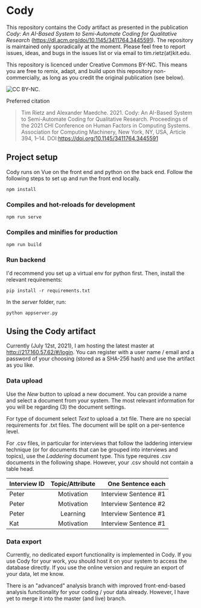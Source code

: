 # Cody

This repository contains the Cody artifact as presented in the publication *Cody: An AI-Based System to Semi-Automate Coding for Qualitative Research* (https://dl.acm.org/doi/10.1145/3411764.3445591). The repository is maintained only sporadically at the moment. Please feel free to report issues, ideas, and bugs in the issues list or via email to tim.rietz(at)kit.edu. 

This repository is licenced under Creative Commons BY-NC. This means you are free to remix, adapt, and build upon this repository non-commercially, as long as you credit the original publication (see below). 

![CC BY-NC](https://licensebuttons.net/l/by-nc/3.0/88x31.png "CC BY-NC"). 

Preferred citation
> Tim Rietz and Alexander Maedche. 2021. Cody: An AI-Based System to Semi-Automate Coding for Qualitative Research. Proceedings of the 2021 CHI Conference on Human Factors in Computing Systems. Association for Computing Machinery, New York, NY, USA, Article 394, 1–14. DOI:https://doi.org/10.1145/3411764.3445591

## Project setup
Cody runs on Vue on the front end and python on the back end. Follow the following steps to set up and run the front end locally.

```
npm install
```

### Compiles and hot-reloads for development
```
npm run serve
```

### Compiles and minifies for production
```
npm run build
```

### Run backend
I'd recommend you set up a virtual env for python first. Then, install the relevant requirements: 

```
pip install -r requirements.txt
```

In the *server* folder, run:

```
python appserver.py
```


## Using the Cody artifact
Currently (July 12st, 2021), I am hosting the latest master at http://217.160.57.62/#/login. You can register with a user name / email and a password of your choosing (stored as a SHA-256 hash) and use the artifact as you like.

### Data upload
Use the *New* button to upload a new document. You can provide a name and select a document from your system. The most relevant information for you will be regarding (3) the document settings.

For type of document select *Text* to upload a .txt file. There are no special requirements for .txt files. The document will be split on a per-sentence level.

For .csv files, in particular for interviews that follow the laddering interview technique (or for documents that can be grouped into interviews and topics), use the *Laddering* document type. This type requires .csv documents in the following shape. However, your .csv should not contain a table head.

| Interview ID | Topic/Attribute | One Sentence each |
| ------------- |:-------------:| -----:|
| Peter | Motivation | Interview Sentence #1 |
| Peter | Motivation | Interview Sentence #2 |
| Peter | Learning | Interview Sentence #1 |
| Kat | Motivation | Interview Sentence #1 |

### Data export
Currently, no dedicated export functionality is implemented in Cody. If you use Cody for your work, you should host it on your system to access the database directly. If you use the online version and require an export of your data, let me know. 

There is an "advanced" analysis branch with improved front-end-based analysis functionality for your coding / your data already. However, I have yet to merge it into the master (and live) branch.
